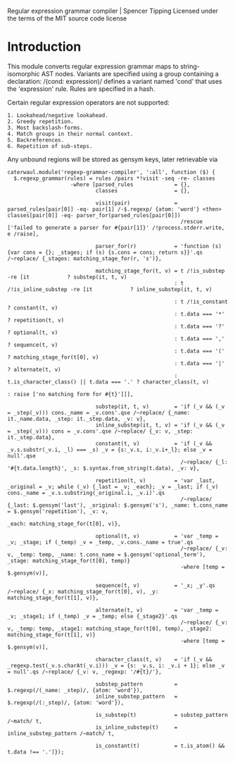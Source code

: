 Regular expression grammar compiler | Spencer Tipping
Licensed under the terms of the MIT source code license

# Introduction

This module converts regular expression grammar maps to string-isomorphic AST nodes. Variants are specified using a group containing a declaration: /(cond: expression)/ defines a variant named
'cond' that uses the 'expression' rule. Rules are specified in a hash.

Certain regular expression operators are not supported:

    1. Lookahead/negative lookahead.
    2. Greedy repetition.
    3. Most backslash-forms.
    4. Match groups in their normal context.
    5. Backreferences.
    6. Repetition of sub-steps.

Any unbound regions will be stored as gensym keys, later retrievable via 

    caterwaul.module('regexp-grammar-compiler', ':all', function ($) {
      $.regexp_grammar(rules) = rules /pairs *!visit -seq -re- classes
                        -where [parsed_rules             = {},
                                classes                  = {},

                                visit(pair)              = parsed_rules[pair[0]] -eq- pair[1] /-$.regexp/ {atom: 'word'} <then> classes[pair[0]] -eq- parser_for(parsed_rules[pair[0]])
                                                           /rescue ['failed to generate a parser for #{pair[1]}' /!process.stderr.write, e /raise],

                                parser_for(r)            = 'function (s) {var cons = {}; _stages; if (s) {s.cons = cons; return s}}'.qs /~replace/ {_stages: matching_stage_for(r, 's')},

                                matching_stage_for(t, v) = t /!is_substep        -re [it            ? substep(it, t, v)
                                                         : t /!is_inline_substep -re [it            ? inline_substep(it, t, v)

                                                         : t /!is_constant                          ? constant(t, v)
                                                         : t.data === '*'                           ? repetition(t, v)
                                                         : t.data === '?'                           ? optional(t, v)
                                                         : t.data === ','                           ? sequence(t, v)
                                                         : t.data === '('                           ? matching_stage_for(t[0], v)
                                                         : t.data === '|'                           ? alternate(t, v)
                                                         : t.is_character_class() || t.data === '.' ? character_class(t, v)
                                                                                                    : raise ['no matching form for #{t}']]],

                                substep(it, t, v)        = 'if (_v && (_v = _step(_v))) cons._name = _v.cons'.qse /~replace/ {_name: it._name.data, _step: it._step.data, _v: v},
                                inline_substep(it, t, v) = 'if (_v && (_v = _step(_v))) cons = _v.cons'.qse /~replace/ {_v: v, _step: it._step.data},
                                constant(t, v)           = 'if (_v && _v.s.substr(_v.i, _l) === _s) _v = {s:_v.s, i:_v.i+_l}; else _v = null'.qse
                                                           /~replace/ {_l: '#{t.data.length}', _s: $.syntax.from_string(t.data), _v: v},

                                repetition(t, v)         = 'var _last, _original = _v; while (_v) {_last = _v; _each}; _v = _last; if (_v) cons._name = _v.s.substring(_original.i, _v.i)'.qs
                                                           /~replace/ {_last: $.gensym('last'), _original: $.gensym('s'), _name: t.cons_name = $.gensym('repetition'), _v: v,
                                                                       _each: matching_stage_for(t[0], v)},

                                optional(t, v)           = 'var _temp = _v; _stage; if (_temp) _v = _temp, _v.cons._name = true'.qs
                                                           /~replace/ {_v: v, _temp: temp, _name: t.cons_name = $.gensym('optional_term'), _stage: matching_stage_for(t[0], temp)}
                                                           -where [temp = $.gensym(v)],

                                sequence(t, v)           = '_x; _y'.qs /~replace/ {_x: matching_stage_for(t[0], v), _y: matching_stage_for(t[1], v)},

                                alternate(t, v)          = 'var _temp = _v; _stage1; if (_temp) _v = _temp; else {_stage2}'.qs
                                                           /~replace/ {_v: v, _temp: temp, _stage1: matching_stage_for(t[0], temp), _stage2: matching_stage_for(t[1], v)}
                                                           -where [temp = $.gensym(v)],

                                character_class(t, v)    = 'if (_v && _regexp.test(_v.s.charAt(_v.i))) _v = {s: _v.s, i: _v.i + 1}; else _v = null'.qs /~replace/ {_v: v, _regexp: '/#{t}/'},

                                substep_pattern          = $.regexp(/(_name: _step)/, {atom: 'word'}),
                                inline_substep_pattern   = $.regexp(/(:_step)/, {atom: 'word'}),

                                is_substep(t)            = substep_pattern /~match/ t,
                                is_inline_substep(t)     = inline_substep_pattern /~match/ t,

                                is_constant(t)           = t.is_atom() && t.data !== '.']});